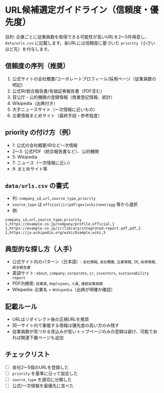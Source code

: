 # URL候補選定ガイドライン（信頼度・優先度）

目的: 企業ごとに従業員数を取得できる可能性が高いURLを2〜5件用意し、`data/urls.csv` に記載します。各URLには信頼度に基づいた `priority`（小さいほど先）を付与します。

## 信頼度の序列（推奨）
1. 公式サイトの会社概要/コーポレートプロフィール/採用ページ（従業員数の明記）
2. 公式IR/統合報告書/有価証券報告書（PDF含む）
3. 官公庁・公的機関の登録情報（商業登記情報、統計）
4. Wikipedia（出典付き）
5. 大手ニュースサイト（一次情報に近いもの）
6. 企業情報まとめサイト（最終手段・参考程度）

## priority の付け方（例）
- 1: 公式の会社概要/IRなど一次情報
- 2〜3: 公式PDF（統合報告書など）、公的機関
- 5: Wikipedia
- 7: ニュース（一次情報に近い）
- 9: まとめサイト等

## `data/urls.csv` の書式
- 列: `company_id,url,source_type,priority`
- `source_type` は `official|ir|pdf|gov|wiki|news|agg` 等から選択
- 例:
```
company_id,url,source_type,priority
1,https://example.co.jp/company/profile,official,1
1,https://example.co.jp/ir/library/integrated-report.pdf,pdf,2
1,https://ja.wikipedia.org/wiki/Example,wiki,5
```

## 典型的な探し方（人手）
- 公式サイト内のパターン（日本語）: `会社情報`, `会社概要`, `企業情報`, `IR`, `採用情報`, `統合報告書`
- 英語サイト: `about`, `company`, `corporate`, `ir`, `investors`, `sustainability report`
- PDF内検索: `従業員`, `Employees`, `人員`, `連結従業員数`
- Wikipedia: 企業名 + `Wikipedia`（出典が明確か確認）

## 記載ルール
- URLはリダイレクト後の正規URLを推奨
- 同一サイト内で重複する情報は優先度の高い方のみ残す
- 従業員数が見つかる見込みが低いトップページのみの登録は避け、可能であれば関連下層ページも追加

## チェックリスト
- [ ] 各社2〜5個のURLを登録した
- [ ] `priority` を基準に沿って設定した
- [ ] `source_type` を適切に分類した
- [ ] 公式/一次情報を最優先に並べた
